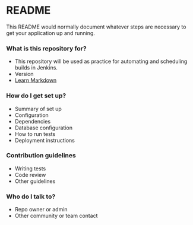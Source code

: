 # README #

This README would normally document whatever steps are necessary to get your application up and running.

### What is this repository for? ###

* This repository will be used as practice for automating and scheduling builds in Jenkins.
* Version
* [Learn Markdown](https://bitbucket.org/tutorials/markdowndemo)

### How do I get set up? ###

* Summary of set up
* Configuration
* Dependencies
* Database configuration
* How to run tests
* Deployment instructions

### Contribution guidelines ###

* Writing tests
* Code review
* Other guidelines

### Who do I talk to? ###

* Repo owner or admin
* Other community or team contact